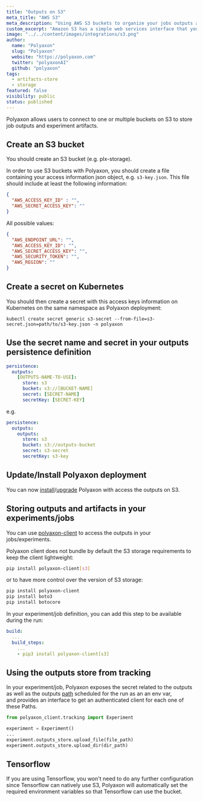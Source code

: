```yaml
---
title: "Outputs on S3"
meta_title: "AWS S3"
meta_description: "Using AWS S3 buckets to organize your jobs outputs and experiment artifacts. Polyaxon allows users to connect to one or multiple buckets on S3 to store job outputs and experiment artifacts."
custom_excerpt: "Amazon S3 has a simple web services interface that you can use to store and retrieve any amount of data, at any time, from anywhere on the web. It gives any developer access to the same highly scalable, reliable, fast, inexpensive data storage infrastructure that Amazon uses to run its own global network of web sites."
image: "../../content/images/integrations/s3.png"
author:
  name: "Polyaxon"
  slug: "Polyaxon"
  website: "https://polyaxon.com"
  twitter: "polyaxonAI"
  github: "polyaxon"
tags: 
  - artifacts-store
  - storage
featured: false
visibility: public
status: published
---
```


Polyaxon allows users to connect to one or multiple buckets on S3 to store job outputs and experiment artifacts.

## Create an S3 bucket

You should create an S3 bucket (e.g. plx-storage). 

In order to use S3 buckets with Polyaxon, you should create a file containing your access information json object, e.g. `s3-key.json`.
This file should include at least the following information:

```json
{
  "AWS_ACCESS_KEY_ID" : "",
  "AWS_SECRET_ACCESS_KEY": ""
}
```

All possible values:

```json
{
  "AWS_ENDPOINT_URL": "",
  "AWS_ACCESS_KEY_ID": "",
  "AWS_SECRET_ACCESS_KEY": "",
  "AWS_SECURITY_TOKEN": "",
  "AWS_REGION": ""
}
```

## Create a secret on Kubernetes

You should then create a secret with this access keys information on Kubernetes on the same namespace as Polyaxon deployment:

`kubectl create secret generic s3-secret --from-file=s3-secret.json=path/to/s3-key.json -n polyaxon`

## Use the secret name and secret in your outputs persistence definition

```yaml
persistence:
  outputs:
    [OUTPUTS-NAME-TO-USE]:
      store: s3
      bucket: s3://[BUCKET-NAME]
      secret: [SECRET-NAME]
      secretKey: [SECRET-KEY]
```

e.g.

```yaml
persistence:
  outputs:
    outputs:
      store: s3
      bucket: s3://outputs-bucket
      secret: s3-secret
      secretKey: s3-key
```

## Update/Install Polyaxon deployment

You can now [install](/setup/kubernetes/)/[upgrade](/setup/kubernetes/#upgrade-polyaxon) Polyaxon with access the outputs on S3.

## Storing outputs and artifacts in your experiments/jobs

You can use [polyaxon-client](/references/polyaxon-client-python/) to access the outputs in your jobs/experiments.

Polyaxon client does not bundle by default the S3 storage requirements to keep the client lightweight:

```bash
pip install polyaxon-client[s3]
``` 

or to have more control over the version of S3 storage:

```bash
pip install polyaxon-client
pip install boto3
pip install botocore
``` 

In your experiment/job definition, you can add this step to be available during the run:

```yaml
build:
  ...
  build_steps:
    ...
    - pip3 install polyaxon-client[s3]
```

## Using the outputs store from tracking

In your experiment/job, Polyaxon exposes the secret related to the outputs as well as the outputs [path](/references/polyaxon-tracking-api/paths/#get-outputs-path) scheduled for the run as an an env var,  
and provides an interface to get an authenticated client for each one of these Paths.

```python
from polyaxon_client.tracking import Experiment

experiment = Experiment()
...
experiment.outputs_store.upload_file(file_path)
experiment.outputs_store.upload_dir(dir_path)
``` 

## Tensorflow

If you are using Tensorflow, you won't need to do any further configuration since Tensorflow can natively use S3, 
Polyaxon will automatically set the required environment variables so that Tensorflow can use the bucket. 
